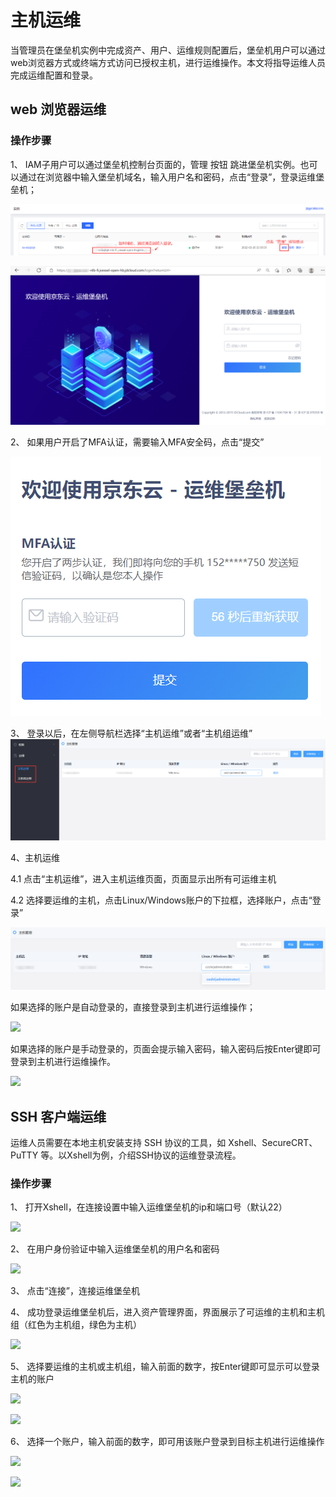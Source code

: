 # 主机运维
当管理员在堡垒机实例中完成资产、用户、运维规则配置后，堡垒机用户可以通过web浏览器方式或终端方式访问已授权主机，进行运维操作。本文将指导运维人员完成运维配置和登录。

## web 浏览器运维

### 操作步骤

1、 IAM子用户可以通过堡垒机控制台页面的，管理 按钮 跳进堡垒机实例。也可以通过在浏览器中输入堡垒机域名，输入用户名和密码，点击“登录”，登录运维堡垒机；

![](/image/Bastion/domain.png) 

![](/image/Bastion/login-ins.png) 

2、 如果用户开启了MFA认证，需要输入MFA安全码，点击“提交”

![](/image/Bastion/mfa.png) 

3、 登录以后，在左侧导航栏选择“主机运维”或者“主机组运维”
![](/image/Bastion/operate22.png) 
 
4、主机运维

4.1	点击“主机运维”，进入主机运维页面，页面显示出所有可运维主机

4.2 选择要运维的主机，点击Linux/Windows账户的下拉框，选择账户，点击“登录”

![](/image/Bastion/operate2.png) 

如果选择的账户是自动登录的，直接登录到主机进行运维操作；

![](/image/Bastion/operate3.png) 

如果选择的账户是手动登录的，页面会提示输入密码，输入密码后按Enter键即可登录到主机进行运维操作。

![](/image/Bastion/operate4.png) 

## SSH 客户端运维

运维人员需要在本地主机安装支持 SSH 协议的工具，如 Xshell、SecureCRT、PuTTY 等。以Xshell为例，介绍SSH协议的运维登录流程。

### 操作步骤

1、 打开Xshell，在连接设置中输入运维堡垒机的ip和端口号（默认22）

![](/image/Bastion/ssh1.png) 

2、 在用户身份验证中输入运维堡垒机的用户名和密码

![](/image/Bastion/ssh2.png) 

3、 点击“连接”，连接运维堡垒机

4、 成功登录运维堡垒机后，进入资产管理界面，界面展示了可运维的主机和主机组（红色为主机组，绿色为主机）

![](/image/Bastion/ssh3.png) 

5、 选择要运维的主机或主机组，输入前面的数字，按Enter键即可显示可以登录主机的账户

![](/image/Bastion/ssh4.png) 

![](/image/Bastion/ssh5.png) 

6、 选择一个账户，输入前面的数字，即可用该账户登录到目标主机进行运维操作

![](/image/Bastion/ssh6.png) 

![](/image/Bastion/ssh7.png) 


